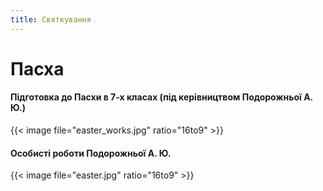 ```yaml
---
title: Святкування
---
```


# Пасха

#### Підготовка до Пасхи в 7-х класах (під керівництвом Подорожньої А. Ю.)

{{< image file="easter_works.jpg" ratio="16to9" >}}

#### Особисті роботи Подорожньої А. Ю.

{{< image file="easter.jpg" ratio="16to9" >}}

